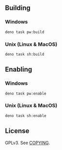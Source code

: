 
## Building
### Windows
```pwsh
deno task pw:build
```
### Unix (Linux & MacOS)
```sh
deno task sh:build
```

## Enabling
### Windows
```pwsh
deno task pw:enable
```
### Unix (Linux & MacOS)
```sh
deno task sh:enable
```

## License

GPLv3. See [COPYING](COPYING).
